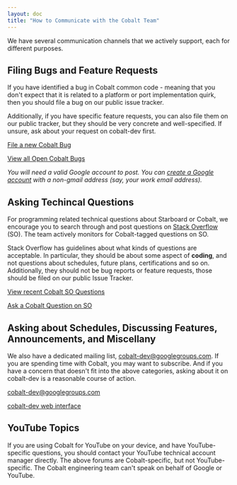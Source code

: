 ```yaml
---
layout: doc
title: "How to Communicate with the Cobalt Team"
---
```


We have several communication channels that we actively support, each for
different purposes.

## Filing Bugs and Feature Requests

If you have identified a bug in Cobalt common code - meaning that you don't
expect that it is related to a platform or port implementation quirk, then you
should file a bug on our public issue tracker. 

Additionally, if you have specific feature requests, you can also file them on
our public tracker, but they should be very concrete and well-specified. If
unsure, ask about your request on cobalt-dev first.

[File a new Cobalt Bug](https://issuetracker.google.com/issues/new?component=181120)

[View all Open Cobalt Bugs](https://issuetracker.google.com/issues?q=componentid:181120%20status:open)


*You will need a valid Google account to post. You can [create a Google
account](https://accounts.google.com/SignUpWithoutGmail) with a non-gmail
address (say, your work email address).*


## Asking Techincal Questions

For programming related technical questions about Starboard or Cobalt, we
encourage you to search through and post questions on [Stack
Overflow](https://stackoverflow.com) (SO). The team actively monitors for
Cobalt-tagged questions on SO.

Stack Overflow has guidelines about what kinds of questions are acceptable. In
particular, they should be about some aspect of **coding**, and not questions
about schedules, future plans, certifications and so on. Additionally, they
should not be bug reports or feature requests, those should be filed on our
public Issue Tracker.

[View recent Cobalt SO Questions](https://stackoverflow.com/questions/tagged/cobalt)

[Ask a Cobalt Question on SO](https://stackoverflow.com/questions/ask?tags=cobalt)


## Asking about Schedules, Discussing Features, Announcements, and Miscellany

We also have a dedicated mailing list, cobalt-dev@googlegroups.com. If you are
spending time with Cobalt, you may want to subscribe. And if you have a concern
that doesn't fit into the above categories, asking about it on cobalt-dev is a
reasonable course of action.

[cobalt-dev@googlegroups.com](cobalt-dev@googlegroups.com)

[cobalt-dev web interface](https://groups.google.com/forum/#!forum/cobalt-dev)


## YouTube Topics

If you are using Cobalt for YouTube on your device, and have YouTube-specific
questions, you should contact your YouTube technical account manager
directly. The above forums are Cobalt-specific, but not YouTube-specific.  The
Cobalt engineering team can't speak on behalf of Google or YouTube.
